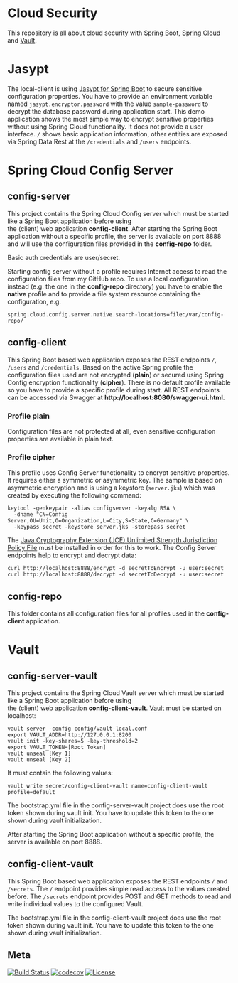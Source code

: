 Cloud Security
============

This repository is all about cloud security with [Spring Boot](https://projects.spring.io/spring-boot), 
[Spring Cloud](http://projects.spring.io/spring-cloud) and [Vault](https://www.vaultproject.io).

# Jasypt
The local-client is using [Jasypt for Spring Boot](https://github.com/ulisesbocchio/jasypt-spring-boot) to secure
sensitive configuration properties. You have to provide an environment variable named `jasypt.encryptor.password` with
the value `sample-password` to decrypt the database password during application start. This demo application shows the
most simple way to encrypt sensitive properties without using Spring Cloud functionality. It does not provide a user
interface. `/` shows basic application information, other entities are exposed via Spring Data Rest at the `/credentials`
and `/users` endpoints.

# Spring Cloud Config Server

## config-server
This project contains the Spring Cloud Config server which must be started like a Spring Boot application before using  
the (client) web application **config-client**. After starting the Spring Boot application without a specific profile, 
the server is available on port 8888 and will use the configuration files provided in the **config-repo** folder.

Basic auth credentials are user/secret.

Starting config server without a profile requires Internet access to read the configuration files from my GitHub repo. 
To use a local configuration instead (e.g. the one in the **config-repo** directory) you have to enable the **native**
profile and to provide a file system resource containing the configuration, e.g. 

    spring.cloud.config.server.native.search-locations=file:/var/config-repo/

## config-client
This Spring Boot based web application exposes the REST endpoints `/`, `/users` and `/credentials`. Based on the active 
Spring profile the configuration files used are not encrypted (**plain**) or secured using Spring Config encryption 
functionality (**cipher**). There is no default profile available so you have to provide a specific profile during 
start. All REST endpoints can be accessed via Swagger at **http://localhost:8080/swagger-ui.html**.

### Profile plain
Configuration files are not protected at all, even sensitive configuration properties are available in plain text.

### Profile cipher
This profile uses Config Server functionality to encrypt sensitive properties. It requires either a symmetric or 
asymmetric key. The sample is based on asymmetric encryption and is using a keystore (`server.jks`) which was created by 
executing the following command:

    keytool -genkeypair -alias configserver -keyalg RSA \
      -dname "CN=Config Server,OU=Unit,O=Organization,L=City,S=State,C=Germany" \
      -keypass secret -keystore server.jks -storepass secret
      
The [Java Cryptography Extension (JCE) Unlimited Strength Jurisdiction Policy File](http://www.oracle.com/technetwork/java/javase/downloads/jce8-download-2133166.html)
must be installed in order for this to work. The Config Server endpoints help to encrypt and decrypt data:

    curl http://localhost:8888/encrypt -d secretToEncrypt -u user:secret
    curl http://localhost:8888/decrypt -d secretToDecrypt -u user:secret

## config-repo
This folder contains all configuration files for all profiles used in the **config-client** application.

# Vault

## config-server-vault
This project contains the Spring Cloud Vault server which must be started like a Spring Boot application before using  
the (client) web application **config-client-vault**. [Vault](https://www.vaultproject.io) must be started on localhost:

    vault server -config config/vault-local.conf
    export VAULT_ADDR=http://127.0.0.1:8200
    vault init -key-shares=5 -key-threshold=2
    export VAULT_TOKEN=[Root Token]
    vault unseal [Key 1]
    vault unseal [Key 2]

It must contain the following values:

    vault write secret/config-client-vault name=config-client-vault profile=default

The bootstrap.yml file in the config-server-vault project does use the root token shown during vault init. You have to 
update this token to the one shown during vault initialization.

After starting the Spring Boot application without a specific profile, the server is available on port 8888.

## config-client-vault
This Spring Boot based web application exposes the REST endpoints `/` and `/secrets`. The `/` endpoint provides simple
read access to the values created before. The `/secrets` endpoint provides POST and GET methods to read and write 
individual values to the configured Vault.
    
The bootstrap.yml file in the config-client-vault project does use the root token shown during vault init. You have to 
update this token to the one shown during vault initialization.

## Meta
[![Build Status](https://travis-ci.org/dschadow/CloudSecurity.svg)](https://travis-ci.org/dschadow/CloudSecurity)
[![codecov](https://codecov.io/gh/dschadow/CloudSecurity/branch/develop/graph/badge.svg)](https://codecov.io/gh/dschadow/CloudSecurity)
[![License](https://img.shields.io/badge/License-Apache%202.0-blue.svg)](https://opensource.org/licenses/Apache-2.0)
